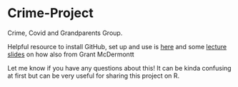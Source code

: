 # Crime-Project

Crime, Covid and Grandparents Group. 

Helpful resource to install GitHub, set up and use is [here](https://happygitwithr.com/install-git.html) and some [lecture slides](https://raw.githack.com/uo-ec607/lectures/master/02-git/02-Git.html#1) on how also from Grant McDermontt

Let me know if you have any questions about this! It can be kinda confusing at first but can be very useful for sharing this project on R.
